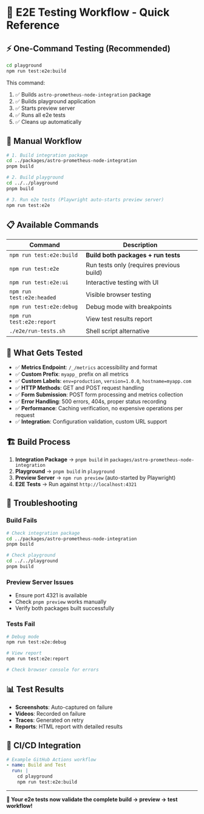 # 🚀 E2E Testing Workflow - Quick Reference

## ⚡ **One-Command Testing (Recommended)**

```bash
cd playground
npm run test:e2e:build
```

This command:
1. ✅ Builds `astro-prometheus-node-integration` package
2. ✅ Builds playground application  
3. ✅ Starts preview server
4. ✅ Runs all e2e tests
5. ✅ Cleans up automatically

## 🔧 **Manual Workflow**

```bash
# 1. Build integration package
cd ../packages/astro-prometheus-node-integration
pnpm build

# 2. Build playground
cd ../../playground  
pnpm build

# 3. Run e2e tests (Playwright auto-starts preview server)
npm run test:e2e
```

## 📋 **Available Commands**

| Command | Description |
|---------|-------------|
| `npm run test:e2e:build` | **Build both packages + run tests** |
| `npm run test:e2e` | Run tests only (requires previous build) |
| `npm run test:e2e:ui` | Interactive testing with UI |
| `npm run test:e2e:headed` | Visible browser testing |
| `npm run test:e2e:debug` | Debug mode with breakpoints |
| `npm run test:e2e:report` | View test results report |
| `./e2e/run-tests.sh` | Shell script alternative |

## 🎯 **What Gets Tested**

- ✅ **Metrics Endpoint**: `/_/metrics` accessibility and format
- ✅ **Custom Prefix**: `myapp_` prefix on all metrics
- ✅ **Custom Labels**: `env=production`, `version=1.0.0`, `hostname=myapp.com`
- ✅ **HTTP Methods**: GET and POST request handling
- ✅ **Form Submission**: POST form processing and metrics collection
- ✅ **Error Handling**: 500 errors, 404s, proper status recording
- ✅ **Performance**: Caching verification, no expensive operations per request
- ✅ **Integration**: Configuration validation, custom URL support

## 🏗️ **Build Process**

1. **Integration Package** → `pnpm build` in `packages/astro-prometheus-node-integration`
2. **Playground** → `pnpm build` in `playground`  
3. **Preview Server** → `npm run preview` (auto-started by Playwright)
4. **E2E Tests** → Run against `http://localhost:4321`

## 🚨 **Troubleshooting**

### **Build Fails**
```bash
# Check integration package
cd ../packages/astro-prometheus-node-integration
pnpm build

# Check playground
cd ../../playground
pnpm build
```

### **Preview Server Issues**
- Ensure port 4321 is available
- Check `pnpm preview` works manually
- Verify both packages built successfully

### **Tests Fail**
```bash
# Debug mode
npm run test:e2e:debug

# View report
npm run test:e2e:report

# Check browser console for errors
```

## 📊 **Test Results**

- **Screenshots**: Auto-captured on failure
- **Videos**: Recorded on failure  
- **Traces**: Generated on retry
- **Reports**: HTML report with detailed results

## 🔄 **CI/CD Integration**

```yaml
# Example GitHub Actions workflow
- name: Build and Test
  run: |
    cd playground
    npm run test:e2e:build
```

---

**🎯 Your e2e tests now validate the complete build → preview → test workflow!**
